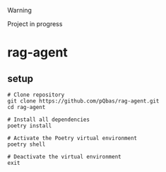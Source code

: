 > [!WARNING] 
> Project in progress

# rag-agent 

## setup
```shell
# Clone repository
git clone https://github.com/pQbas/rag-agent.git
cd rag-agent

# Install all dependencies
poetry install

# Activate the Poetry virtual environment
poetry shell

# Deactivate the virtual environment
exit
```
